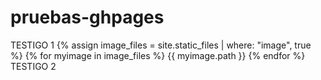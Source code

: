 # pruebas-ghpages
TESTIGO 1
{% assign image_files = site.static_files | where: "image", true %}
{% for myimage in image_files %}
  {{ myimage.path }}
{% endfor %}
TESTIGO 2

